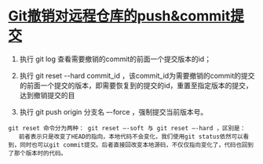# [Git撤销对远程仓库的push&commit提交](https://www.cnblogs.com/chaoxiZ/p/9714085.html)

1. 执行 git log 查看需要撤销的commit的前面一个提交版本的id；

2. 执行 git reset --hard commit_id ，该commit_id为需要撤销的commit的提交的前面一个提交的版本，即需要恢复到的提交的id，重置至指定版本的提交，达到撤销提交的目

3. 执行 git push origin 分支名 –-force ，强制提交当前版本号。 

```
git reset 命令分为两种： git reset –-soft 与 git reset –-hard ，区别是：
   前者表示只是改变了HEAD的指向，本地代码不会变化，我们使用git status依然可以看到，同时也可以git commit提交。后者直接回改变本地源码，不仅仅指向变化了，代码也回到了那个版本时的代码。
```

